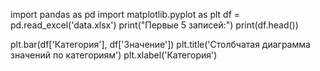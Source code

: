 import pandas as pd
import matplotlib.pyplot as plt
df = pd.read_excel('data.xlsx')
print("Первые 5 записей:")
print(df.head())

plt.bar(df['Категория'], df['Значение'])
plt.title('Столбчатая диаграмма значений по категориям')
plt.xlabel('Категория')









